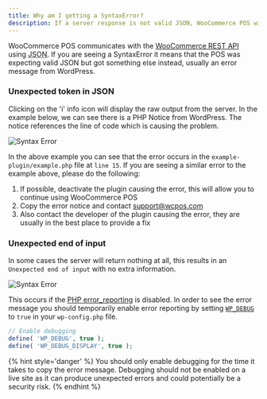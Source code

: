 ```yaml
---
title: Why am I getting a SyntaxError?
description: If a server response is not valid JSON, WooCommerce POS will throw a SyntaxError.
---
```


WooCommerce POS communicates with the [WooCommerce REST API](http://woothemes.github.io/woocommerce-rest-api-docs/) using <abbr title="JavaScript Object Notation">JSON</abbr>. 
If you are seeing a SyntaxError it means that the POS was expecting valid JSON but got something else instead, usually an error message from WordPress. 

### Unexpected token in JSON

Clicking on the 'i' info icon will display the raw output from the server.
In the example below, we can see there is a PHP Notice from WordPress. 
The notice references the line of code which is causing the problem.

![Syntax Error](https://wcpos.com/wp-content/uploads/2016/06/syntax-error-unexpected-token-in-json.png "Example of SyntaxError modal - Unexpected token")

In the above example you can see that the error occurs in the `example-plugin/example.php` file at `line 15`. 
If you are seeing a similar error to the example above, please do the following:

1. If possible, deactivate the plugin causing the error, this will allow you to continue using WooCommerce POS
2. Copy the error notice and contact [support@wcpos.com](mailto:support@wcpos.com)
3. Also contact the developer of the plugin causing the error, they are usually in the best place to provide a fix

### Unexpected end of input

In some cases the server will return nothing at all, this results in an `Unexpected end of input` with no extra information. 

![Syntax Error](https://wcpos.com/wp-content/uploads/2016/06/syntax-error-unexpected-end.png "Example of SyntaxError modal - Unexpected end")

This occurs if the [PHP error_reporting](http://php.net/manual/en/function.error-reporting.php) is disabled. 
In order to see the error message you should temporarily enable error reporting by setting [`WP_DEBUG`](https://codex.wordpress.org/WP_DEBUG) to `true` in your `wp-config.php` file. 

```php
// Enable debugging
define( 'WP_DEBUG', true );
define( 'WP_DEBUG_DISPLAY', true );
```

{% hint style='danger' %}
You should only enable debugging for the time it takes to copy the error message. 
Debugging should not be enabled on a live site as it can produce unexpected errors and could potentially be a security risk.
{% endhint %}